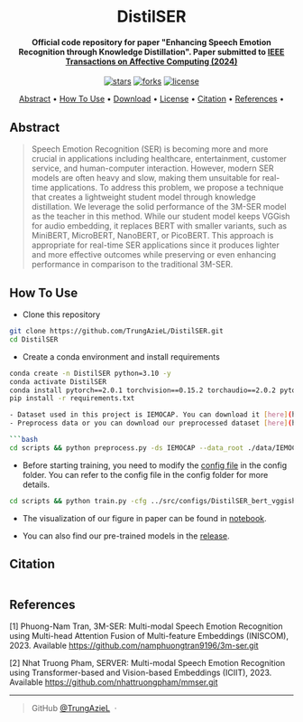 
<h1 align="center">
  DistilSER
  <br>
</h1>

<h4 align="center">Official code repository for paper "Enhancing Speech Emotion Recognition through Knowledge Distillation". Paper submitted to <a href="https://ieeexplore.ieee.org/xpl/RecentIssue.jsp?reload=true&punumber=5165369">IEEE Transactions on Affective Computing (2024)</a> </h4>

<p align="center">
<a href=""><img src="https://img.shields.io/github/stars/TrungAzieL/DistilSER?" alt="stars"></a>
<a href=""><img src="https://img.shields.io/github/forks/TrungAzieL/DistilSER?" alt="forks"></a>
<a href=""><img src="https://img.shields.io/github/license/TrungAzieL/DistilSER?" alt="license"></a>
</p>

<p align="center">
  <a href="#abstract">Abstract</a> •
  <a href="#how-to-use">How To Use</a> •
  <a href="#download">Download</a> •
  <a href="#license">License</a> •
  <a href="#citation">Citation</a> •
  <a href="#references">References</a> •
</p>

## Abstract
> Speech Emotion Recognition (SER) is becoming more and more crucial in applications including healthcare, entertainment, customer service, and human-computer interaction. However, modern SER models are often heavy and slow, making them unsuitable for real-time applications. To address this problem, we propose a technique that creates a lightweight student model through knowledge distillation. We leverage the solid performance of the 3M-SER model as the teacher in this method. While our student model keeps VGGish for audio embedding, it replaces BERT with smaller variants, such as MiniBERT, MicroBERT, NanoBERT, or PicoBERT. This approach is appropriate for real-time SER applications since it produces lighter and more effective outcomes while preserving or even enhancing performance in comparison to the traditional 3M-SER.

## How To Use
- Clone this repository 
```bash
git clone https://github.com/TrungAzieL/DistilSER.git 
cd DistilSER
```
- Create a conda environment and install requirements
```bash
conda create -n DistilSER python=3.10 -y
conda activate DistilSER
conda install pytorch==2.0.1 torchvision==0.15.2 torchaudio==2.0.2 pytorch-cuda=11.8 -c pytorch -c nvidia
pip install -r requirements.txt

- Dataset used in this project is IEMOCAP. You can download it [here](https://sail.usc.edu/iemocap/iemocap_release.htm). 
- Preprocess data or you can download our preprocessed dataset [here](https://github.com/TrungAzieL/DistilSER/releases) (this only include path to sample in dataset).

```bash
cd scripts && python preprocess.py -ds IEMOCAP --data_root ./data/IEMOCAP_full_release
```

- Before starting training, you need to modify the [config file](./src/configs/base.py) in the config folder. You can refer to the config file in the config folder for more details.

```bash
cd scripts && python train.py -cfg ../src/configs/DistilSER_bert_vggish.py
```

- The visualization of our figure in paper can be found in [notebook](./src/visualization/metrics.ipynb).

- You can also find our pre-trained models in the [release](https://github.com/TrungAzieL/DistilSER/releases).

## Citation
```bibtex

```
## References

[1] Phuong-Nam Tran, 3M-SER: Multi-modal Speech Emotion Recognition using Multi-head Attention Fusion of Multi-feature Embeddings (INISCOM), 2023. Available https://github.com/namphuongtran9196/3m-ser.git

[2] Nhat Truong Pham, SERVER: Multi-modal Speech Emotion Recognition using Transformer-based and Vision-based Embeddings (ICIIT), 2023. Available https://github.com/nhattruongpham/mmser.git

---

> GitHub [@TrungAzieL](https://github.com/TrungAzieL) &nbsp;&middot;&nbsp;